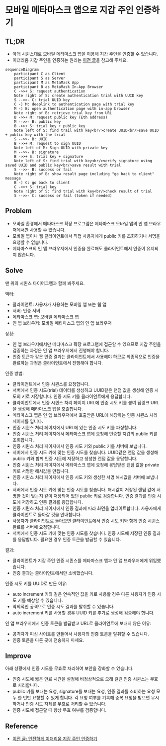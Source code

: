 # 모바일 메타마스크 앱으로 지갑 주인 인증하기

## TL;DR

- 아래 시퀸스대로 모바일 메타마스크 앱을 이용해 지갑 주인을 인증할 수 있습니다.
- 이더리움 지갑 주인을 인증하는 원리는 [이전 글](../안전하게%20이더리움%20지갑%20주인%20인증하기/README.md)을 참고해 주세요.

```mermaid
sequenceDiagram
    participant C as Client
    participant S as Server
    participant M as MetaMask App
    participant B as MetaMask In-App Browser
    C ->>+ S: request authentication
    Note right of S: create authentication trial with UUID key
    S -->>- C: trial UUID key
    C -) M: deeplink to authentication page with trial key
    M -) B: open authentication page with in-app browser
    Note right of B: retrieve trial key from URL
    B ->>+ M: request public key (Eth address)
    M -->>- B: public key
    B ->>+ S: trial key + public key
    Note left of S: find trail with key<br/>create UUID<br/>save UUID + public key with the trial
    S -->>- B: UUID
    B ->>+ M: request to sign UUID
    Note left of M: Sign UUID with private key
    M -->>- B: signature
    B ->>+ S: trial key + signature
    Note left of S: find trial with key<br/>verify signature using saved UUID and public key<br/>save result with trial
    S -->>- B: success or fail
    Note right of B: show result page including "go back to client" message
    B -) C: go back to client
    C ->>+ S: trial key
    Note right of S: find trial with key<br/>check result of trial
    S -->>- C: success or fail (token if needed)
```

## Problem

- 모바일 환경에서 메타마스크 확장 프로그램은 메타마스크 모바일 앱의 인 앱 브라우저에서만 사용할 수 있습니다.
- 모바일 앱이나 웹 클라이언트에서 직접 사용자에게 public 키를 조회하거나 서명을 요청할 수 없습니다.
- 메타마스크의 인 앱 브라우저에서 인증을 완료해도 클라이언트에서 인증이 유지되지 않습니다.

## Solve

맨 위의 시퀸스 다이어그램과 함께 봐주세요.

액터:

- 클라이언트: 사용자가 사용하는 모바일 앱 또는 웹 앱
- 서버: 인증 서버
- 메타마스크 앱: 모바일 메타마스크 앱
- 인 앱 브라우저: 모바일 메타마스크 앱의 인 앱 브라우저

상황:

- 인 앱 브라우저에서만 메타마스크 확장 프로그램에 접근할 수 있으므로 지갑 주인을 검증하는 과정은 인 앱 브라우저에서 진행해야 합니다.
- 인증 토큰과 같은 인증 결과는 클라이언트에서 사용해야 하므로 최종적으로 인증을 완료하는 과정은 클라이언트에서 진행해야 합니다.

인증 방법:

- 클라이언트에서 인증 시퀸스를 요청합니다.
- 서버에서 인증 시도(trial) 데이터를 생성하고 UUID같은 랜덤 값을 생성해 인증 시도의 키로 저장합니다. 인증 시도 키를 클라이언트에게 응답합니다.
- 클라이언트에서 인증 시퀸스 처리 페이지 URL에 인증 시도 키를 붙여 딥링크 URL을 생성해 메타마스크 앱을 호출합니다.
- 메타마스크 앱은 인 앱 브라우저에서 호출받은 URL에 해당하는 인증 시퀸스 처리 페이지를 엽니다.
- 인증 시퀸스 처리 페이지에서 URL에 있는 인증 시도 키를 파싱합니다.
- 인증 시퀸스 처리 페이지에서 메타마스크 앱에 요청해 인증할 지갑의 public 키를 조회합니다.
- 인증 시퀸스 처리 페이지에서 인증 시도 키와 public 키를 서버에 보냅니다.
- 서버에서 인증 시도 키에 맞는 인증 시도를 찾습니다. UUID같은 랜덤 값을 생성해 public 키와 함께 인증 시도에 저장하고 생성한 랜덤 값을 응답합니다.
- 인증 시퀸스 처리 페이지에서 메타마스크 앱에 요청해 응답받은 랜덤 값을 private 키로 서명한 해시값을 만듭니다.
- 인증 시퀸스 처리 페이지에서 인증 시도 키와 생성한 서명 해시값을 서버에 보냅니다.
- 서버에서 인증 시도 키에 맞는 인증 시도를 찾습니다. 해시값이 저장된 랜덤 값에 서명한 것이 맞는지 같이 저장되어 있던 public 키로 검증합니다.
  인증 결과를 인증 시도에 저장하고 인증 결과를 응답합니다.
- 인증 시퀸스 처리 페이지에서 인증 결과에 따라 화면을 업데이트합니다. 사용자에게 클라이언트로 돌아갈 것을 안내합니다.
- 사용자가 클라이언트로 돌아오면 클라이언트에서 인증 시도 키와 함께 인증 시퀸스 완료를 서버에 요청합니다.
- 서버에서 인증 시도 키에 맞는 인증 시도를 찾습니다. 인증 시도에 저장된 인증 결과를 응답합니다. 필요한 경우 인증 토큰을 발급할 수 있습니다.

결과:

- 클라이언트가 지갑 주인 인증 시퀸스를 메타마스크 앱과 인 앱 브라우저에게 위임했습니다.
- 인증 결과는 클라이언트에서만 소비했습니다.

인증 시도 키를 UUID로 만든 이유:

- auto increment 키와 같은 연속적인 값을 키로 사용할 경우 다른 사용자가 인증 시도 키를 예상할 수 있습니다.
- 악의적인 공격으로 인증 시도 결과를 탈취할 수 있습니다.
- auto increment 키를 사용할 경우 UUID 키를 추가로 생성해 검증해야 합니다.

인 앱 브라우저에서 인증 토큰을 발급받고 URL로 클라이언트에 보내지 않은 이유:

- 공격자가 피싱 사이트를 만들어서 사용자의 인증 토큰을 탈취할 수 있습니다.
- 인증 토큰을 다른 곳에 전송하지 마세요.

## Improve

아래 상황에서 인증 시도를 무효로 처리하여 보안을 강화할 수 있습니다.

- 인증 시도에 짧은 만료 시간을 설정해 비정상적으로 오래 걸린 인증 시퀸스는 무효로 처리합니다.
- public 키를 보내는 요청, signature를 보내는 요청, 인증 결과를 소비하는 요청 모두 한 번만 요청할 수 있게 합니다.
  각 요청 여부를 기록해 중복 요청을 받으면 무시하거나 인증 시도 자체를 무효로 처리할 수 있습니다.
- 인증 시도에 접근할 때 항상 무효 여부를 검증합니다.

## Reference

- [이전 글: 안전하게 이더리움 지갑 주인 인증하기](../안전하게%20이더리움%20지갑%20주인%20인증하기/README.md)
